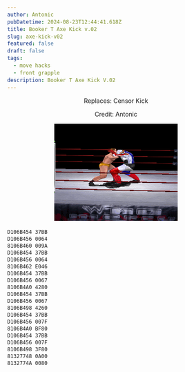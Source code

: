 ```yaml
---
author: Antonic
pubDatetime: 2024-08-23T12:44:41.618Z
title: Booker T Axe Kick v.02
slug: axe-kick-v02
featured: false
draft: false
tags:
  - move hacks
  - front grapple
description: Booker T Axe Kick V.02
---
```

<center>
Replaces: Censor Kick <p>
Credit: Antonic

![Big Ending](/src/assets/images/gifs/booker-t-axe-kick-v02.gif)
</center>

```text
D106B454 37BB
D106B456 0064
8106B460 009A
D106B454 37BB
D106B456 0064
8106B462 E046
D106B454 37BB
D106B456 0067
8106B4A0 4280
D106B454 37BB
D106B456 0067
8106B498 4260
D106B454 37BB
D106B456 007F
8106B4A0 BF80
D106B454 37BB
D106B456 007F
8106B498 3F80
81327748 0A00
8132774A 0080
```
